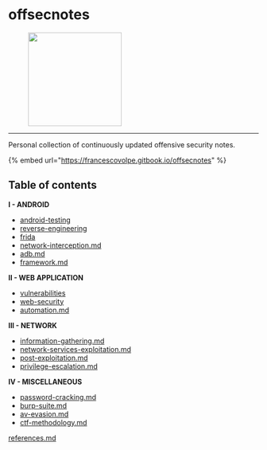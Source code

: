 # offsecnotes

<figure><img src=".gitbook/assets/logo (1).png" alt="" width="188"><figcaption></figcaption></figure>

***

Personal collection of continuously updated offensive security notes.

{% embed url="https://francescovolpe.gitbook.io/offsecnotes" %}

## Table of contents



**I - ANDROID**

* [android-testing](i-android/android-testing/ "mention")
* [reverse-engineering](i-android/reverse-engineering/ "mention")
* [frida](i-android/frida/ "mention")
* [network-interception.md](i-android/network-interception.md "mention")
* [adb.md](i-android/adb.md "mention")
* [framework.md](i-android/framework.md "mention")

**II - WEB APPLICATION**

* [vulnerabilities](ii-web-application/vulnerabilities/ "mention")
* [web-security](ii-web-application/web-security/ "mention")
* [automation.md](ii-web-application/automation.md "mention")

**III - NETWORK**

* [information-gathering.md](iii-network/information-gathering.md "mention")
* [network-services-exploitation.md](iii-network/network-services-exploitation.md "mention")
* [post-exploitation.md](iii-network/post-exploitation.md "mention")
* [privilege-escalation.md](iii-network/privilege-escalation.md "mention")

**IV - MISCELLANEOUS**

* [password-cracking.md](iv-miscellaneous/password-cracking.md "mention")
* [burp-suite.md](iv-miscellaneous/burp-suite.md "mention")
* [av-evasion.md](iv-miscellaneous/av-evasion.md "mention")
* [ctf-methodology.md](iv-miscellaneous/ctf-methodology.md "mention")

[references.md](references.md "mention")

